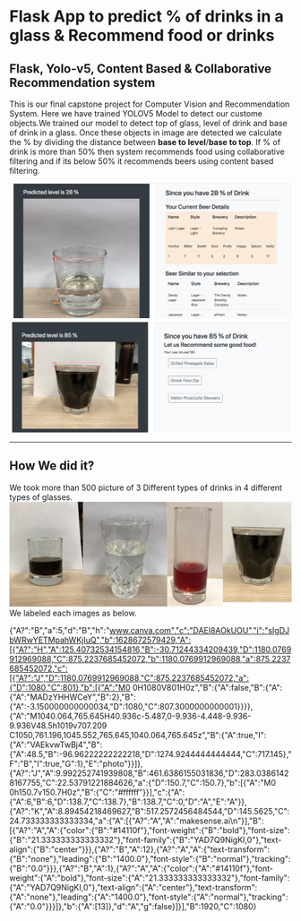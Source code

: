 <h1>Flask App to predict % of drinks in a glass & Recommend food or drinks</h1>
<h2>Flask, Yolo-v5, Content Based & Collaborative Recommendation system</h2>
<p>This is our final capstone project for Computer Vision and Recommendation System. Here we have trained YOLOV5 Model to detect our custome objects.We trained our model to detect top of glass, level of drink and base of drink in a glass. Once these objects in image are detected we calculate the % by dividing the distance between <b>base to level</b>/<b>base to top</b>. If % of drink is more than 50% then system recommends food using collaborative filtering and if its below 50% it recommends beers using content based filtering.</p>
<img src="drinksless.png">
<img src="drinksmore.png">
<hr>
<h2>How We did it?</h2>
<p>We took more than 500 picture of 3 Different types of drinks in 4 different types of glasses.
<img src="glassnliquid.jpg">
We labeled each images as below.

{"A?":"B","a":5,"d":"B","h":"www.canva.com","c":"DAEl8AOkUOU","i":"sIgDJbWRwYETMpahWKjIuQ","b":1628672579429,"A":[{"A?":"H","A":125.40732534154816,"B":-30.71244334209439,"D":1180.0769912969088,"C":875.2237685452072,"b":1180.0769912969088,"a":875.2237685452072,"c":[{"A?":"J","D":1180.0769912969088,"C":875.2237685452072,"a":{"D":1080,"C":801},"b":[{"A":"M0 0H1080V801H0z","B":{"A":false,"B":{"A":{"A":"MADzYHHWCeY","B":2},"B":{"A":-3.150000000000034,"D":1080,"C":807.3000000000001}}}},{"A":"M1040.064,765.645H40.936c-5.487,0-9.936-4.448-9.936-9.936V48.5h1019v707.209 C1050,761.196,1045.552,765.645,1040.064,765.645z","B":{"A":true,"I":{"A":"VAEkvwTwBj4","B":{"A":48.5,"B":-96.96222222222218,"D":1274.9244444444444,"C":717.145},"F":"B","I":true,"G":1},"E":"photo"}}]},{"A?":"J","A":9.992252741939808,"B":461.6386155031836,"D":283.03861428167755,"C":22.53791221884626,"a":{"D":150.7,"C":150.7},"b":[{"A":"M0 0h150.7v150.7H0z","B":{"C":"#ffffff"}}],"c":{"A":{"A":6,"B":6,"D":138.7,"C":138.7},"B":138.7,"C":0,"D":"A","E":"A"}},{"A?":"K","A":8.89454218469627,"B":517.2572456484544,"D":145.5625,"C":24.733333333333334,"a":{"A":[{"A?":"A","A":"makesense.ai\n"}],"B":[{"A?":"A","A":{"color":{"B":"#14110f"},"font-weight":{"B":"bold"},"font-size":{"B":"21.333333333333332"},"font-family":{"B":"YAD7Q9NigKI,0"},"text-align":{"B":"center"}}},{"A?":"B","A":12},{"A?":"A","A":{"text-transform":{"B":"none"},"leading":{"B":"1400.0"},"font-style":{"B":"normal"},"tracking":{"B":"0.0"}}},{"A?":"B","A":1},{"A?":"A","A":{"color":{"A":"#14110f"},"font-weight":{"A":"bold"},"font-size":{"A":"21.333333333333332"},"font-family":{"A":"YAD7Q9NigKI,0"},"text-align":{"A":"center"},"text-transform":{"A":"none"},"leading":{"A":"1400.0"},"font-style":{"A":"normal"},"tracking":{"A":"0.0"}}}]},"b":{"A":[13]},"d":"A","g":false}]}],"B":1920,"C":1080}
</p>
